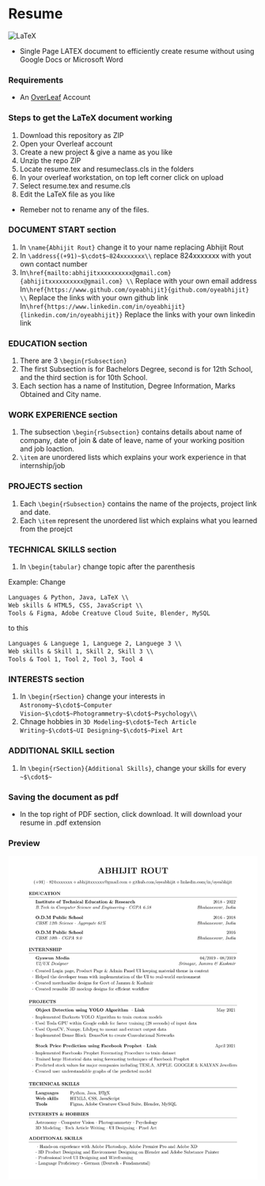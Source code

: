 # Resume
<img alt="LaTeX" src="https://img.shields.io/badge/latex-%23008080.svg?style=for-the-badge&logo=latex&logoColor=white"/>

* Single Page LATEX document to efficiently create resume without using Google Docs or Microsoft Word

### Requirements
* An [OverLeaf](https://www.overleaf.com/) Account

### Steps to get the LaTeX document working
1. Download this repository as ZIP
2. Open your Overleaf account
3. Create a new project & give a name as you like
4. Unzip the repo ZIP
5. Locate resume.tex and resumeclass.cls in the folders
6. In your overleaf workstation, on top left corner click on upload
7. Select resume.tex and resume.cls
8. Edit the LaTeX file as you like

* Remeber not to rename any of the files.

### DOCUMENT START section
1. In ```\name{Abhijit Rout}``` change it to your name replacing Abhijit Rout
2. In ```\address{(+91)~$\cdot$~824xxxxxxx\\``` replace 824xxxxxxx with yout own contact number
3. In```\href{mailto:abhijitxxxxxxxxxx@gmail.com}{abhijitxxxxxxxxxx@gmail.com} \\``` Replace with your own email address
   In```\href{https://www.github.com/oyeabhijit}{github.com/oyeabhijit} \\``` Replace the links with your own github link
   In```\href{https://www.linkedin.com/in/oyeabhijit}{linkedin.com/in/oyeabhijit}}``` Replace the links with your own linkedin link

### EDUCATION section
1. There are 3 ```\begin{rSubsection}```
2. The first Subsection is for Bachelors Degree,  second is for 12th School, and the third section is for 10th School.
3. Each section has a name of Institution, Degree Information, Marks Obtained and City name. 

### WORK EXPERIENCE section
1. The subsection ```\begin{rSubsection}``` contains details about name of company, date of join & date of leave, name of your working position and job loaction.
2. ```\item``` are unordered lists which explains your work experience in that internship/job

### PROJECTS section
1. Each ```\begin{rSubsection}``` contains the name of the projects, project link and date.
2. Each ```\item``` represent the unordered list which explains what you learned from the proejct

### TECHNICAL SKILLS section
1. In ```\begin{tabular}``` change topic after the parenthesis

Example:
Change
```
Languages & Python, Java, LaTeX \\
Web skills & HTML5, CSS, JavaScript \\
Tools & Figma, Adobe Creatuve Cloud Suite, Blender, MySQL
```
to this
```
Languages & Languege 1, Languege 2, Languege 3 \\
Web skills & Skill 1, Skill 2, Skill 3 \\
Tools & Tool 1, Tool 2, Tool 3, Tool 4
```

### INTERESTS section
1. In ```\begin{rSection}``` change your interests in ```Astronomy~$\cdot$~Computer Vision~$\cdot$~Photogrammetry~$\cdot$~Psychology\\```
2. Chnage hobbies in ```3D Modeling~$\cdot$~Tech Article Writing~$\cdot$~UI Designing~$\cdot$~Pixel Art```

### ADDITIONAL SKILL section
1. In ```\begin{rSection}{Additional Skills}```,  change your skills for every ```~$\cdot$~```

### Saving the document as pdf
* In the top right of PDF section, click download. It will download your resume in .pdf extension

### Preview
![Resume Screenshot](/resumess.png)
